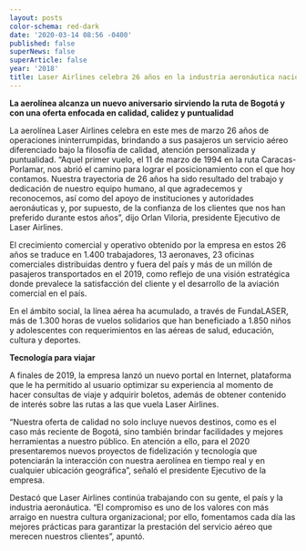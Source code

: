 ```yaml
---
layout: posts
color-schema: red-dark
date: '2020-03-14 08:56 -0400'
published: false
superNews: false
superArticle: false
year: '2018'
title: Laser Airlines celebra 26 años en la industria aeronáutica nacional
---
```

**La aerolínea alcanza un nuevo aniversario sirviendo la ruta de Bogotá y con una oferta enfocada en calidad, calidez y puntualidad**

La aerolínea Laser Airlines celebra en este mes de marzo 26 años de operaciones ininterrumpidas, brindando a sus pasajeros un servicio aéreo diferenciado bajo la filosofía de calidad, atención personalizada y puntualidad.
“Aquel primer vuelo, el 11 de marzo de 1994 en la ruta Caracas-Porlamar, nos abrió el camino para lograr el posicionamiento con el que hoy contamos. Nuestra trayectoria de 26 años ha sido resultado del trabajo y dedicación de nuestro equipo humano, al que agradecemos y reconocemos, así como del apoyo de instituciones y autoridades aeronáuticas y, por supuesto, de la confianza de los clientes que nos han preferido durante estos años”, dijo Orlan Viloria, presidente Ejecutivo de Laser Airlines.

El crecimiento comercial y operativo obtenido por la empresa en estos 26 años se traduce en 1.400 trabajadores, 13 aeronaves, 23 oficinas comerciales distribuidas dentro y fuera del país y más de un millón de pasajeros transportados en el 2019, como reflejo de una visión estratégica donde prevalece la satisfacción del cliente y el desarrollo de la aviación comercial en el país.

En el ámbito social, la línea aérea ha acumulado, a través de FundaLASER, más de 1.300 horas de vuelos solidarios que han beneficiado a 1.850 niños y adolescentes con requerimientos en las aéreas de salud, educación, cultura y deportes.

**Tecnología para viajar**

A finales de 2019, la empresa lanzó un nuevo portal en Internet, plataforma que le ha permitido al usuario optimizar su experiencia al momento de hacer consultas de viaje y adquirir boletos, además de obtener contenido de interés sobre las rutas a las que vuela Laser Airlines.

“Nuestra oferta de calidad no solo incluye nuevos destinos, como es el caso más reciente de Bogotá, sino también brindar facilidades y mejores herramientas a nuestro público. En atención a ello, para el 2020 presentaremos nuevos proyectos de fidelización y tecnología que potenciarán la interacción con nuestra aerolínea en tiempo real y en cualquier ubicación geográfica”, señaló el presidente Ejecutivo de la empresa.

Destacó que Laser Airlines continúa trabajando con su gente, el país y la industria aeronáutica. “El compromiso es uno de los valores con más arraigo en nuestra cultura organizacional; por ello, fomentamos cada día las mejores prácticas para garantizar la prestación del servicio aéreo que merecen nuestros clientes”, apuntó.